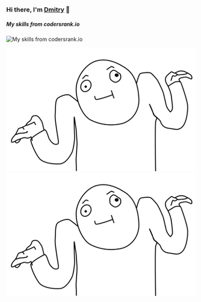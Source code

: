 ### Hi there, I'm [Dmitry](https://t.me/nerosketch) 👋

##### My skills from codersrank.io
![My skills from codersrank.io](https://cr-skills-chart-widget.azurewebsites.net/api/api?username=nerosketch)

<!--
**nerosketch/nerosketch** is a ✨ _special_ ✨ repository because its `README.md` (this file) appears on your GitHub profile.

Here are some ideas to get you started:

- 🔭 I’m currently working on ...
- 🌱 I’m currently learning ...
- 👯 I’m looking to collaborate on ...
- 🤔 I’m looking for help with ...
- 💬 Ask me about ...
- 📫 How to reach me: ...
- 😄 Pronouns: ...
- ⚡ Fun fact: ...
-->

![Alt text](https://raw.githubusercontent.com/nerosketch/nerosketch/main/hz.svg?sanitize=true)
<img src="https://raw.githubusercontent.com/nerosketch/nerosketch/main/hz.svg?sanitize=true">

